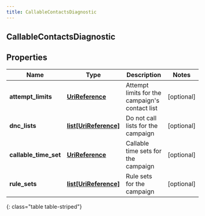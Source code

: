 ```yaml
---
title: CallableContactsDiagnostic
---
```

## CallableContactsDiagnostic

## Properties

|Name | Type | Description | Notes|
|------------ | ------------- | ------------- | -------------|
| **attempt_limits** | [**UriReference**](UriReference.html) | Attempt limits for the campaign&#39;s contact list | [optional] |
| **dnc_lists** | [**list[UriReference]**](UriReference.html) | Do not call lists for the campaign | [optional] |
| **callable_time_set** | [**UriReference**](UriReference.html) | Callable time sets for the campaign | [optional] |
| **rule_sets** | [**list[UriReference]**](UriReference.html) | Rule sets for the campaign | [optional] |
{: class="table table-striped"}


